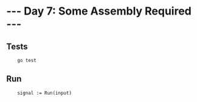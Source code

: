 --- Day 7: Some Assembly Required ---
===

Tests
---
        go test

Run
---
        signal := Run(input)
